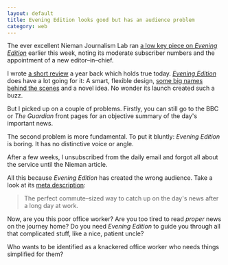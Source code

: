 ```yaml
---
layout: default
title: Evening Edition looks good but has an audience problem
category: web
---
```


The ever excellent Nieman Journalism Lab ran <a href="http://www.niemanlab.org/2013/07/evening-edition-looks-to-build-beyond-its-simple-model/">a low key piece on <cite>Evening Edition</cite></a> earlier this week, noting its moderate subscriber numbers and the appointment of a new editor&#8211;in&#8211;chief.

I wrote <a href="http://leonpaternoster.com/2012/07/evening-edition-and-making-readable-news/">a short review</a> a year back which holds true today. <a href="http://evening-edition.com/"><cite>Evening Edition</cite></a> does have a lot going for it: A smart, flexible design, <a href="http://about.me/mikemonteiro">some big names behind the scenes</a> and a novel idea. No wonder its launch created such a buzz.

But I picked up on a couple of problems. Firstly, you can still go to the BBC or <cite>The Guardian</cite> front pages for an objective summary of the day's important news.

The second problem is more fundamental. To put it bluntly: <cite>Evening Edition</cite> is boring. It has no distinctive voice or angle.

After a few weeks, I unsubscribed from the daily email and forgot all about the service until the Nieman article.

All this because <cite>Evening Edition</cite> has created the wrong audience. Take a look at its <a href="http://evening-edition.com/">meta description</a>:

> The perfect commute&#8211;sized way to catch up on the day's news after a long day at work.

Now, are you this poor office worker? Are you too tired to read *proper* news on the journey home? Do you need <cite>Evening Edition</cite> to guide you through all that complicated stuff, like a nice, patient uncle?

Who wants to be identified as a knackered office worker who needs things simplified for them?
